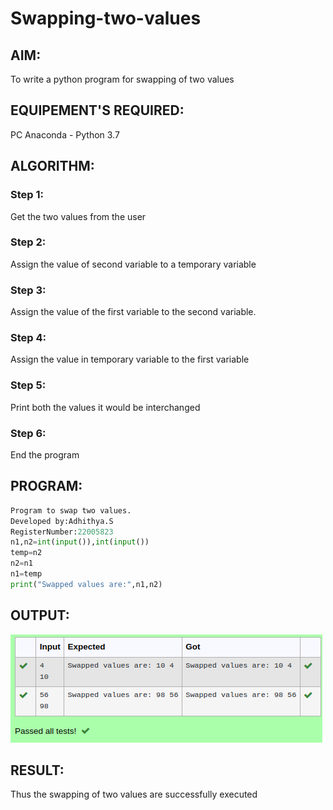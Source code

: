 # Swapping-two-values
## AIM:
To write a python program for swapping of two values
## EQUIPEMENT'S REQUIRED: 
PC
Anaconda - Python 3.7
## ALGORITHM: 
### Step 1:
Get the two values from the user
### Step 2: 
Assign the value of second variable to a temporary variable 
### Step 3: 
Assign the value of the first variable to the second variable.
### Step 4:  
Assign the value in temporary variable to the first variable
### Step 5: 
Print both the values it would be interchanged
### Step 6: 
End the program
## PROGRAM:
```python
Program to swap two values.
Developed by:Adhithya.S 
RegisterNumber:22005823
n1,n2=int(input()),int(input())
temp=n2
n2=n1
n1=temp
print("Swapped values are:",n1,n2)
```
## OUTPUT:
![output](/file3.png)

## RESULT:
Thus the swapping of two values are successfully executed



